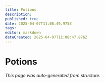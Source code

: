 ```yaml
---
title: Potions
description: 
published: true
date: 2025-04-07T11:08:49.975Z
tags: 
editor: markdown
dateCreated: 2025-04-07T11:08:47.876Z
---
```


# Potions

*This page was auto-generated from structure.*